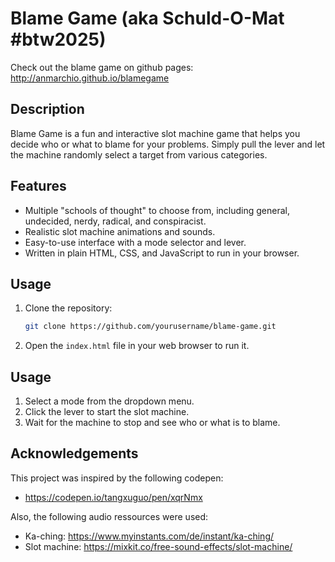 # Blame Game (aka Schuld-O-Mat #btw2025)

Check out the blame game on github pages: http://anmarchio.github.io/blamegame

## Description
Blame Game is a fun and interactive slot machine game that helps you decide who or what to blame for your problems. 
Simply pull the lever and let the machine randomly select a target from various categories.

## Features
- Multiple "schools of thought" to choose from, including general, undecided, nerdy, radical, and conspiracist.
- Realistic slot machine animations and sounds.
- Easy-to-use interface with a mode selector and lever.
- Written in plain HTML, CSS, and JavaScript to run in your browser.

## Usage
1. Clone the repository:
    ```sh
    git clone https://github.com/yourusername/blame-game.git
    ```
2. Open the `index.html` file in your web browser to run it.

## Usage
1. Select a mode from the dropdown menu.
2. Click the lever to start the slot machine.
3. Wait for the machine to stop and see who or what is to blame.

## Acknowledgements
This project was inspired by the following codepen: 
* https://codepen.io/tangxuguo/pen/xqrNmx

Also, the following audio ressources were used:

* Ka-ching: https://www.myinstants.com/de/instant/ka-ching/
* Slot machine: https://mixkit.co/free-sound-effects/slot-machine/
